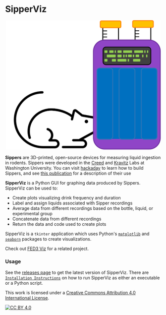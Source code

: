 # SipperViz
<p align="center">
	<img src="img/sipperviz_mouse_logo.png" width="500">
</p>

**Sippers** are 3D-printed, open-source devices for measuring liquid ingestion in rodents.  Sippers were developed in the [Creed](https://www.creedlab.org/) and [Kravitz](https://kravitzlab.com/) Labs at Washington University.  You can visit [hackaday](https://hackaday.io/project/160388-automated-mouse-homecage-two-bottle-choice-test-v2) to learn how to build Sippers, and see [this publication](https://doi.org/10.1523/ENEURO.0292-19.2019) for a description of their use

**SipperViz** is a Python GUI for graphing data produced by Sippers.  SipperViz can be used to:

- Create plots visualizing drink frequency and duration
- Label and assign liquids associated with Sipper recordings
- Average data from different recordings based on the bottle, liquid, or experimental group
- Concatenate data from different recordings
- Return the data and code used to create plots

SipperViz is a `tkinter` application which uses Python's [`matplotlib`](https://matplotlib.org/) and [`seaborn`](https://seaborn.pydata.org/) packages to create visualizations. 

Check out [FED3 Viz](https://github.com/earnestt1234/FED3_Viz) for a related project.

### Usage

See the [releases page](https://github.com/earnestt1234/SipperViz/releases) to get the latest version of SipperViz.  There are [`Installation Instructions`](https://github.com/earnestt1234/SipperViz/blob/master/Installation.md) on how to run SipperViz as either an executable or a Python script.

This work is licensed under a [Creative Commons Attribution 4.0 International
License][cc-by].

[![CC BY 4.0][cc-by-image]][cc-by]

[cc-by]: http://creativecommons.org/licenses/by/4.0/
[cc-by-image]: https://i.creativecommons.org/l/by/4.0/88x31.png
[cc-by-shield]: https://img.shields.io/badge/License-CC%20BY%204.0-lightgrey.svg

